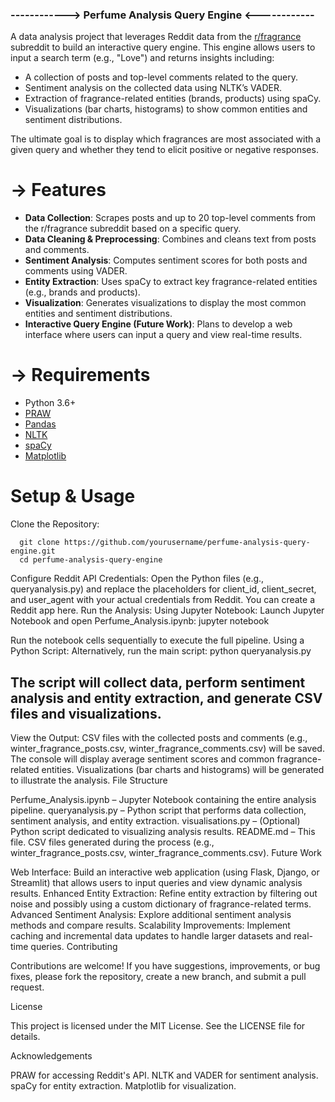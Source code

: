 ### ------------> Perfume Analysis Query Engine <------------

A data analysis project that leverages Reddit data from the [r/fragrance](https://www.reddit.com/r/fragrance/) subreddit to build an interactive query engine. This engine allows users to input a search term (e.g., "Love") and returns insights including:

- A collection of posts and top-level comments related to the query.
- Sentiment analysis on the collected data using NLTK’s VADER.
- Extraction of fragrance-related entities (brands, products) using spaCy.
- Visualizations (bar charts, histograms) to show common entities and sentiment distributions.

The ultimate goal is to display which fragrances are most associated with a given query and whether they tend to elicit positive or negative responses.

#   -> Features

- **Data Collection**: Scrapes posts and up to 20 top-level comments from the r/fragrance subreddit based on a specific query.
- **Data Cleaning & Preprocessing**: Combines and cleans text from posts and comments.
- **Sentiment Analysis**: Computes sentiment scores for both posts and comments using VADER.
- **Entity Extraction**: Uses spaCy to extract key fragrance-related entities (e.g., brands and products).
- **Visualization**: Generates visualizations to display the most common entities and sentiment distributions.
- **Interactive Query Engine (Future Work)**: Plans to develop a web interface where users can input a query and view real-time results.

 #  -> Requirements

- Python 3.6+
- [PRAW](https://praw.readthedocs.io/)
- [Pandas](https://pandas.pydata.org/)
- [NLTK](https://www.nltk.org/)
- [spaCy](https://spacy.io/)
- [Matplotlib](https://matplotlib.org/)

# Setup & Usage

Clone the Repository:

      git clone https://github.com/yourusername/perfume-analysis-query-engine.git
      cd perfume-analysis-query-engine



Configure Reddit API Credentials:
Open the Python files (e.g., queryanalysis.py) and replace the placeholders for client_id, client_secret, and user_agent with your actual credentials from Reddit. You can create a Reddit app here.
Run the Analysis:
Using Jupyter Notebook:
Launch Jupyter Notebook and open Perfume_Analysis.ipynb: jupyter notebook

Run the notebook cells sequentially to execute the full pipeline.
Using a Python Script:
Alternatively, run the main script: python queryanalysis.py

## The script will collect data, perform sentiment analysis and entity extraction, and generate CSV files and visualizations.
View the Output:
CSV files with the collected posts and comments (e.g., winter_fragrance_posts.csv, winter_fragrance_comments.csv) will be saved.
The console will display average sentiment scores and common fragrance-related entities.
Visualizations (bar charts and histograms) will be generated to illustrate the analysis.
File Structure

Perfume_Analysis.ipynb – Jupyter Notebook containing the entire analysis pipeline.
queryanalysis.py – Python script that performs data collection, sentiment analysis, and entity extraction.
visualisations.py – (Optional) Python script dedicated to visualizing analysis results.
README.md – This file.
CSV files generated during the process (e.g., winter_fragrance_posts.csv, winter_fragrance_comments.csv).
Future Work

Web Interface: Build an interactive web application (using Flask, Django, or Streamlit) that allows users to input queries and view dynamic analysis results.
Enhanced Entity Extraction: Refine entity extraction by filtering out noise and possibly using a custom dictionary of fragrance-related terms.
Advanced Sentiment Analysis: Explore additional sentiment analysis methods and compare results.
Scalability Improvements: Implement caching and incremental data updates to handle larger datasets and real-time queries.
Contributing

Contributions are welcome! If you have suggestions, improvements, or bug fixes, please fork the repository, create a new branch, and submit a pull request.

License

This project is licensed under the MIT License. See the LICENSE file for details.

Acknowledgements

PRAW for accessing Reddit's API.
NLTK and VADER for sentiment analysis.
spaCy for entity extraction.
Matplotlib for visualization.



